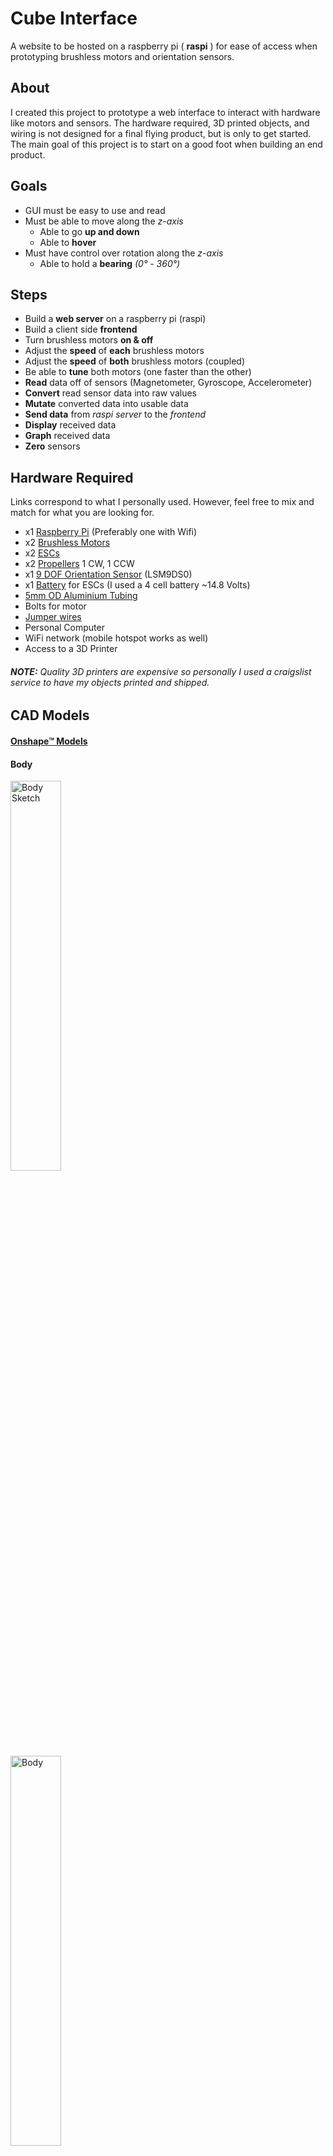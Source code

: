 # Cube Interface
A website to be hosted on a raspberry pi ( **raspi** ) for ease of access when prototyping brushless motors and orientation sensors.

## About
I created this project to prototype a web interface to interact with hardware like motors and sensors. The hardware required, 3D printed objects, and wiring is not designed for a final flying product, but is only to get started. The main goal of this project is to start on a good foot when building an end product. 

## Goals
- GUI must be easy to use and read
- Must be able to move along the *z-axis*
  - Able to go **up and down**
  - Able to **hover**
- Must have control over rotation along the *z-axis*
  - Able to hold a **bearing** *(0° - 360°)*

## Steps
- Build a **web server** on a raspberry pi (raspi)
- Build a client side **frontend**
- Turn brushless motors **on & off**
- Adjust the **speed** of **each** brushless motors
- Adjust the **speed** of **both** brushless motors (coupled)
- Be able to **tune** both motors (one faster than the other)
- **Read** data off of sensors (Magnetometer, Gyroscope, Accelerometer)
- **Convert** read sensor data into raw values
- **Mutate** converted data into usable data
- **Send data** from *raspi server* to the *frontend*
- **Display** received data
- **Graph** received data
- **Zero** sensors

## Hardware Required
Links correspond to what I personally used. However, feel free to mix and match  for what you are looking for. 
- x1 [Raspberry Pi](https://www.adafruit.com/category/105) (Preferably one with Wifi)
- x2 [Brushless Motors](https://hobbyking.com/en_us/multistar-v-spec-1104-3600kv-multi-rotor-motor-ccw.html)
- x2 [ESCs](https://hobbyking.com/en_us/blheli-s-30a.html)
- x2 [Propellers](https://hobbyking.com/en_us/racekraft-3041-q4cs-clear-4pcs-set.html) 1 CW, 1 CCW
- x1 [9 DOF Orientation Sensor](https://www.adafruit.com/product/2020) (LSM9DS0)
- x1 [Battery](https://hobbyking.com/en_us/batteries-chargers.html) for ESCs (I used a 4 cell battery ~14.8 Volts)
- [5mm OD Aluminium Tubing](https://eugenetoyandhobby.com/shop/k-s-9804-round-aluminum-tube-5mm-od-x-45mm-wall-3/?gclid=CjwKCAjw4MP5BRBtEiwASfwAL_PvMPWYh1XuFTzg9hOkHAozzurpU4z9uvWdKBa1yrM101omjyYUCBoC0V0QAvD_BwE)
- Bolts for motor
- [Jumper wires](https://www.adafruit.com/?q=jumper%20wires)
- Personal Computer
- WiFi network (mobile hotspot works as well)
- Access to a 3D Printer

###### ***NOTE:** Quality 3D printers are expensive so personally I used a craigslist service to have my objects printed and shipped.*

## CAD Models
#### [Onshape™ Models](https://cad.onshape.com/documents/c5a66f21c28828a756cf88b1/w/3172519d3cd5b9c9eeba6fb3/e/0769fcc171bb256ae3bfbe8a)
#### Body
<div class="row">
  <div class="col">
    <img src="./readme_images/body_sketch.png" alt="Body Sketch" width="40%"/>
  </div>
  <div class="col">
    <img src="./readme_images/body.png" alt="Body" width="40%"/>
  </div>
</div>

#### Motor Mount
<div class="row">
  <div class="col">
    <img src="./readme_images/mount_sketch.png" alt="Motor Mount Sketch" width="40%"/>
  </div>
  <div class="col">
    <img src="./readme_images/mount.png" alt="Motor Mount" width="40%"/>
  </div>
</div>

#### After Print
<div class="row">
  <div class="col">
    <img src="./readme_images/physical_1.jpg" alt="physical_1" width="40%"/>
  </div>
  <div class="col">
    <img src="./readme_images/physical_2.jpg" alt="physical_2" width="40%"/>
  </div>
</div>

## Wiring
#### ***NOTE:** I am not good with fritzing™ software, use notes as well.*
- red chip --> LSM9DS0
- 9v Battery --> 14.8v LiPo Batter

![Wiring](./readme_images/wiring.png)

###### ***NOTE:** This is a general representation, soldering may be required to connect wires to sensor, esc, motor, and battery.*

###### ***NOTE:** Breadboard can be disregarded and connections can be made directly between entities*

## Installation - Raspi Terminal
```bash
$ git clone https://github.com/robertIanClarkson/Cube-Interface.git
$ cd Cube-Interface
$ sudo npm install
```

## Running
#### Raspi Terminal (in 'Cube-Interface' directory)
##### Need ip address of raspi 
```bash
$ hostname -I
10.0.0.105
```
##### Start server
```bash
$ make go
```

#### On Personal Computer
##### enter ip address followed by :3000 into web browser(Chrome or Firefox)
```bash
10.0.0.105:3000
```
<img src="./readme_images/terminal.png" alt="terminal" width="60%"/>

## Usage

## Journal
###### This Project was started in 2017. I was very new to programming but was able to get the motors running via a terminal menu. I could not produce enough thrust out of the brushless motors and stopped working on the project. In May of 2020, upon Covid-19 I had a surplus of time and a much better understanding of programming and decided to pick the project back up. Ironically using the same parts as in 2017, I was able to create enough thrust by simply putting my 2 7.4v batteries in series, doubling the voltage. However, the motors and propellers I was using where incredibly violent and loud leading me to make a smaller model. This allowed me to prototype at my desk without be too loud (was still pretty loud). After many hours of working on this project it was really starting to come together and I decided to keep this journal as well as pictures and videos.

```
8/18/2020
Started the first flight code fuctions... need to figure out a good way to do this in OOP. Will probably do some whiteboarding.
Added a frontend slider (0 - 360) to set the desired heading of the phyiscal hardware.
```
```
8/17/2020
Added frontend display of offset values set by zeroing the sensor.
Tilt compensation still wonky on compass.
Set up a basic logger for compass readings. We can use logger for logging but also for calibration.
Added cube face colors to cube animation

```
```
8/16/2020
Flora LSM9DS0 compass was not working so I switched to an extra LSM303 I had laying around. I did this because...
- it has a more sensitive accelerometer & compass
- it has access to interuppt pins so I can use FIFO registers for super quick data reading
- I dont have a need for a gyroscope at the moment
Basic Compass Working but tilt compensation is wonky
```
```
8/14/2020
Connected the live accel data to the 3D cube animation (pitch & roll)
Added zeroing code for accel's XYZ data 
```
```
8/13/2020
Added a 3D animated cube to give a visual representation of the orientation of the physical hardware.
```
```
8/12/2020
Added error message printout for the frontend. For example, if a sensor fails, the error will be output to the frontend user.
Deleted all post methods as socket.io has proven to be a better option. Especially for sending sensor data quick.
```
```
8/11/2020
Worked on both motor speed sliders and the coupled slider be responsive to each other
Made my first draft of the README!!!
```

## Contributing
Pull requests are welcome. For major changes, please open an issue first to discuss what you would like to change.

Please make sure to update tests as appropriate.

## License
[MIT](https://choosealicense.com/licenses/mit/)
